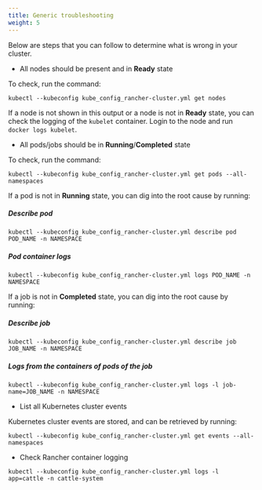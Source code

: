 ```yaml
---
title: Generic troubleshooting
weight: 5 
---
```


Below are steps that you can follow to determine what is wrong in your cluster.

* All nodes should be present and in **Ready** state

To check, run the command:

```
kubectl --kubeconfig kube_config_rancher-cluster.yml get nodes
```

If a node is not shown in this output or a node is not in **Ready** state, you can check the logging of the `kubelet` container. Login to the node and run `docker logs kubelet`.

* All pods/jobs should be in **Running**/**Completed** state

To check, run the command:

```
kubectl --kubeconfig kube_config_rancher-cluster.yml get pods --all-namespaces
```

If a pod is not in **Running** state, you can dig into the root cause by running:

<h5>Describe pod</h5>

```
kubectl --kubeconfig kube_config_rancher-cluster.yml describe pod POD_NAME -n NAMESPACE
```

<h5>Pod container logs</h5>

```
kubectl --kubeconfig kube_config_rancher-cluster.yml logs POD_NAME -n NAMESPACE
```

If a job is not in **Completed** state, you can dig into the root cause by running:

<h5>Describe job</h5>

```
kubectl --kubeconfig kube_config_rancher-cluster.yml describe job JOB_NAME -n NAMESPACE
```

<h5>Logs from the containers of pods of the job</h5>

```
kubectl --kubeconfig kube_config_rancher-cluster.yml logs -l job-name=JOB_NAME -n NAMESPACE
```

* List all Kubernetes cluster events

Kubernetes cluster events are stored, and can be retrieved by running:

```
kubectl --kubeconfig kube_config_rancher-cluster.yml get events --all-namespaces
```

* Check Rancher container logging

```
kubectl --kubeconfig kube_config_rancher-cluster.yml logs -l app=cattle -n cattle-system
```
